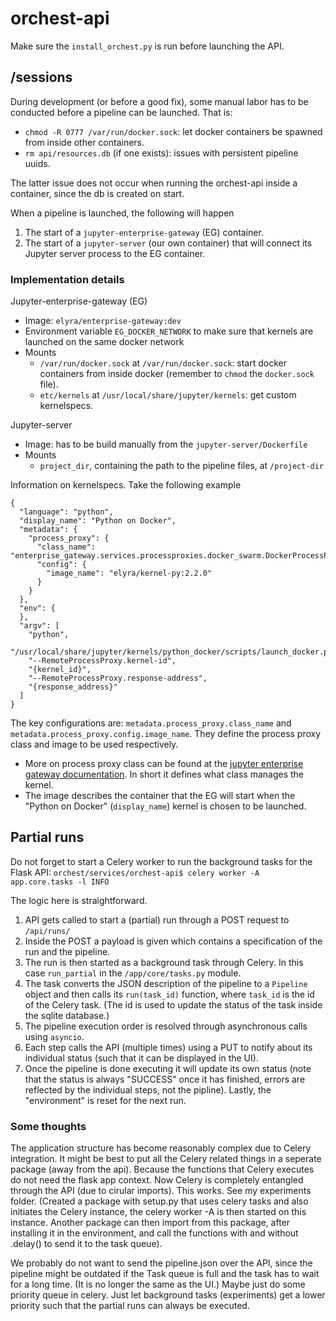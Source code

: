 # orchest-api

Make sure the `install_orchest.py` is run before launching the API.

## /sessions

During development (or before a good fix), some manual labor has to be conducted before a pipeline
can be launched. That is:

- `chmod -R 0777 /var/run/docker.sock`: let docker containers be spawned from inside other containers.
- `rm api/resources.db` (if one exists): issues with persistent pipeline uuids.

The latter issue does not occur when running the orchest-api inside a container, since the db is
created on start.

When a pipeline is launched, the following will happen

1. The start of a `jupyter-enterprise-gateway` (EG) container.
2. The start of a `jupyter-server` (our own container) that will connect its Jupyter server process to the EG container.

### Implementation details

Jupyter-enterprise-gateway (EG)

- Image: `elyra/enterprise-gateway:dev`
- Environment variable `EG_DOCKER_NETWORK` to make sure that kernels are launched on the same docker network
- Mounts
  - `/var/run/docker.sock` at `/var/run/docker.sock`: start docker containers from inside docker (remember to `chmod` the `docker.sock` file).
  - `etc/kernels` at `/usr/local/share/jupyter/kernels`: get custom kernelspecs.

Jupyter-server

- Image: has to be build manually from the `jupyter-server/Dockerfile`
- Mounts
  - `project_dir`, containing the path to the pipeline files, at `/project-dir`

Information on kernelspecs. Take the following example

```
{
  "language": "python",
  "display_name": "Python on Docker",
  "metadata": {
    "process_proxy": {
      "class_name": "enterprise_gateway.services.processproxies.docker_swarm.DockerProcessProxy",
      "config": {
        "image_name": "elyra/kernel-py:2.2.0"
      }
    }
  },
  "env": {
  },
  "argv": [
    "python",
    "/usr/local/share/jupyter/kernels/python_docker/scripts/launch_docker.py",
    "--RemoteProcessProxy.kernel-id",
    "{kernel_id}",
    "--RemoteProcessProxy.response-address",
    "{response_address}"
  ]
}
```

The key configurations are: `metadata.process_proxy.class_name` and
`metadata.process_proxy.config.image_name`. They define the process proxy class and image to be used
respectively.

- More on process proxy class can be found at the [jupyter enterprise gateway documentation](https://jupyter-enterprise-gateway.readthedocs.io/en/latest/system-architecture.html#process-proxy). In short it defines what class manages the kernel.
- The image describes the container that the EG will start when the "Python on Docker" (`display_name`) kernel is chosen to be launched.

## Partial runs

Do not forget to start a Celery worker to run the background tasks for the Flask API:
`orchest/services/orchest-api$ celery worker -A app.core.tasks -l INFO`

The logic here is straightforward.

1. API gets called to start a (partial) run through a POST request to `/api/runs/`
2. Inside the POST a payload is given which contains a specification of the run and the pipeline.
3. The run is then started as a background task through Celery. In this case `run_partial` in the
   `/app/core/tasks.py` module.
4. The task converts the JSON description of the pipeline to a `Pipeline` object and then calls its
   `run(task_id)` function, where `task_id` is the id of the Celery task. (The id is used to update
   the status of the task inside the sqlite database.)
5. The pipeline execution order is resolved through asynchronous calls using `asyncio`.
6. Each step calls the API (multiple times) using a PUT to notify about its individual status (such
   that it can be displayed in the UI).
7. Once the pipeline is done executing it will update its own status (note that the status is always
   "SUCCESS" once it has finished, errors are reflected by the individual steps, not the pipline).
   Lastly, the "environment" is reset for the next run.

### Some thoughts

The application structure has become reasonably complex due to Celery integration. It might be best
to put all the Celery related things in a seperate package (away from the api). Because the
functions that Celery executes do not need the flask app context. Now Celery is completely entangled
through the API (due to cirular imports).
This works. See my experiments folder. (Created a package with setup.py that uses celery tasks and
also initiates the Celery instance, the celery worker -A is then started on this instance. Another
package can then import from this package, after installing it in the environment, and call the
functions with and without .delay() to send it to the task queue).

We probably do not want to send the pipeline.json over the API, since the pipeline might be outdated
if the Task queue is full and the task has to wait for a long time. (It is no longer the same as the
UI.) Maybe just do some priority queue in celery. Just let background tasks (experiments) get a
lower priority such that the partial runs can always be executed.
